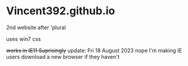 # Vincent392.github.io
2nd website after 'plural

uses win7 css 

~~works in IE11 Suprisingly~~
update: Fri 18 August 2023
nope I'm making IE users download a new browser if they haven't

